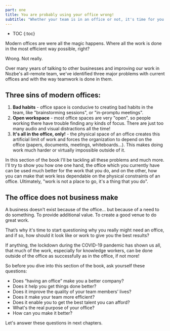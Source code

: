 ```yaml
---
part: one
title: You are probably using your office wrong!
subtitle: "Whether your team is in an office or not, it's time for you all to start working the right way."
---
```


* TOC
{:toc}

Modern offices are were all the magic happens. Where all the work is done in the most efficient way possible, right?

Wrong. Not really.

Over many years of talking to other businesses and improving our work in Nozbe's all-remote team, we've identified three major problems with current offices and with the way teamwork is done in them.

## Three sins of modern offices:

1. **Bad habits** - office space is conducive to creating bad habits in the team, like "brainstorming sessions", or "in-promptu meetings".
2. **Open workspace** - most office spaces are very "open", so people working there have trouble finding any kinds of focus. There are just too many audio and visual distractions all the time!
3. **It's all in the office, only!** - the physical space of an office creates this artificial limit of work and forces the organization to depend on the office (papers, documents, meetings, whiteboards...). This makes doing work much harder or virtually impossible outside of it.

In this section of the book I'll be tackling all these problems and much more. I'll try to show you how one one hand, the office which you currently have can be used much better for the work that you do, and on the other, how you can make that work less dependable on the physical constraints of an office. Ultimately, "work is not a place to go, it's a thing that you do".

## The office does not business make

A business doesn't exist because of the office... but because of a need to do something. To provide additional value. To create a good venue to do great work.

That’s why it's time to start questioning why you really might need an office, and if so, how should it look like or work to give you the best results?

If anything, the lockdown during the COVID-19 pandemic has shown us all, that much of the work, especially for knowledge workers, can be done outside of the office as successfully as in the office, if not more!

So before you dive into this section of the book, ask yourself these questions:

- Does “having an office” make you a better company?
- Does it help you get things done better?
- Does it improve the quality of your team members’ lives?
- Does it make your team more efficient?
- Does it enable you to get the best talent you can afford?
- What's the real purpose of your office?
- How can you make it better?

Let's answer these questions in next chapters.

